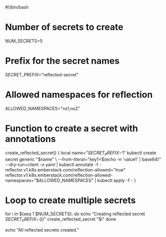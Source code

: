 #!/bin/bash

# Number of secrets to create
NUM_SECRETS=5

# Prefix for the secret names
SECRET_PREFIX="reflected-secret"

# Allowed namespaces for reflection
ALLOWED_NAMESPACES="ns1,ns2"

# Function to create a secret with annotations
create_reflected_secret() {
  local name="${SECRET_PREFIX}-$1"
  kubectl create secret generic "$name" \
    --from-literal="key1=$(echo -n 'value1' | base64)" \
    --dry-run=client -o yaml | kubectl annotate -f - \
    reflector.v1.k8s.emberstack.com/reflection-allowed="true" \
    reflector.v1.k8s.emberstack.com/reflection-allowed-namespaces="$ALLOWED_NAMESPACES" | kubectl apply -f -
}

# Loop to create multiple secrets
for i in $(seq 1 $NUM_SECRETS); do
  echo "Creating reflected secret ${SECRET_PREFIX}-${i}"
  create_reflected_secret "$i"
done

echo "All reflected secrets created."
